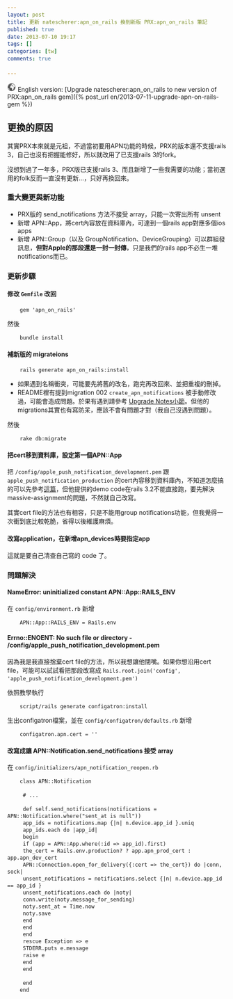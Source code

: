 ```yaml
---
layout: post
title: 更新 natescherer:apn_on_rails 換到新版 PRX:apn_on_rails 筆記
published: true
date: 2013-07-10 19:17
tags: []
categories: [tw]
comments: true

---
```



![](/images/world.png) English version: [Upgrade natescherer:apn_on_rails to new version of PRX:apn_on_rails gem]({% post_url en/2013-07-11-upgrade-apn-on-rails-gem %})


## 更換的原因


其實PRX本來就是元祖，不過當初要用APN功能的時候，PRX的版本還不支援rails 3，自己也沒有把握能修好，所以就改用了已支援rails 3的fork。

沒想到過了一年多，PRX版已支援rails 3、而且新增了一些我需要的功能；當初選用的folk反而一直沒有更新…，只好再換回來。


### 重大變更與新功能



* PRX版的 send_notifications 方法不接受 array，只能一次寄出所有 unsent
* 新增 APN::App，將cert內容放在資料庫內，可達到一個rails app對應多個ios apps
* 新增 APN::Group（以及 GroupNotification、DeviceGrouping）可以群組發訊息，**但對Apple的那段還是一封一封傳**，只是我們的rails app不必生一堆notifications而已。




### 更新步驟



#### 修改 `Gemfile` 改回


		gem 'apn_on_rails'

然後

		bundle install


#### 補新版的 migrateions


		rails generate apn_on_rails:install


* 如果遇到名稱衝突，可能要先將舊的改名，跑完再改回來、並把重複的刪掉。
* README裡有提到migration 002 `create_apn_notifications` 被手動修改過，可能會造成問題。於果有遇到請參考 [Upgrade Notes小節][2]。但他的migrations其實也有寫防呆，應該不會有問題才對（我自己沒遇到問題）。



然後

		rake db:migrate


#### 把cert移到資料庫，設定第一個APN::App


把 `/config/apple_push_notification_development.pem` 跟 `apple_push_notification_production` 的cert內容移到資料庫內，不知道怎麼搞的可以先參考[這篇][3]，但他提供的demo code在rails 3.2不能直接跑，要先解決massive-assignment的問題，不然就自己改寫。

其實cert file的方法也有相容，只是不能用group notifications功能，但我覺得一次衝到底比較乾脆，省得以後維護麻煩。


#### 改寫application，在新增apn_devices時要指定app


這就是要自己清查自己寫的 code 了。


### 問題解決



#### NameError: uninitialized constant APN::App::RAILS_ENV


在 `config/environment.rb` 新增

		APN::App::RAILS_ENV = Rails.env


#### Errno::ENOENT: No such file or directory - /config/apple_push_notification_development.pem


因為我是我直接捨棄cert file的方法，所以我想讓他閉嘴。如果你想沿用cert file，可能可以試試看把那段改寫成 `Rails.root.join('config', 'apple_push_notification_development.pem')`

依照教學執行

		script/rails generate configatron:install

生出configatron檔案，並在 `config/configatron/defaults.rb` 新增

		configatron.apn.cert = ''


#### 改寫成讓 APN::Notification.send_notifications 接受 array


在 `config/initializers/apn_notification_reopen.rb`

		class APN::Notification

		 # ...

		 def self.send_notifications(notifications = APN::Notification.where("sent_at is null"))
		 app_ids = notifications.map {|n| n.device.app_id }.uniq
		 app_ids.each do |app_id|
		 begin
		 if (app = APN::App.where(:id => app_id).first)
		 the_cert = Rails.env.production? ? app.apn_prod_cert : app.apn_dev_cert
		 APN::Connection.open_for_delivery({:cert => the_cert}) do |conn, sock|
		 unsent_notifications = notifications.select {|n| n.device.app_id == app_id }
		 unsent_notifications.each do |noty|
		 conn.write(noty.message_for_sending)
		 noty.sent_at = Time.now
		 noty.save
		 end
		 end
		 end
		 rescue Exception => e
		 STDERR.puts e.message
		 raise e
		 end
		 end

		 end
		end


[2]: https://github.com/PRX/apn_on_rails/blob/master/README.textile#upgrade-notes
[3]: http://stackoverflow.com/questions/11533529/uninitialized-constant-apnapprails-env
